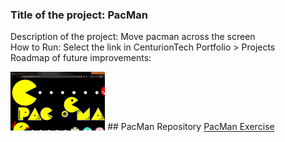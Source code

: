 ### Title of the project: PacMan
Description of the project: Move pacman across the screen <br>
How to Run: Select the link in CenturionTech Portfolio > Projects <br>
Roadmap of future improvements: <br>

<img src="pacman.png" width="30%" height="30%">
## PacMan Repository
<a href="https://github.com/CenturionTech/pacman">PacMan Exercise </a>
